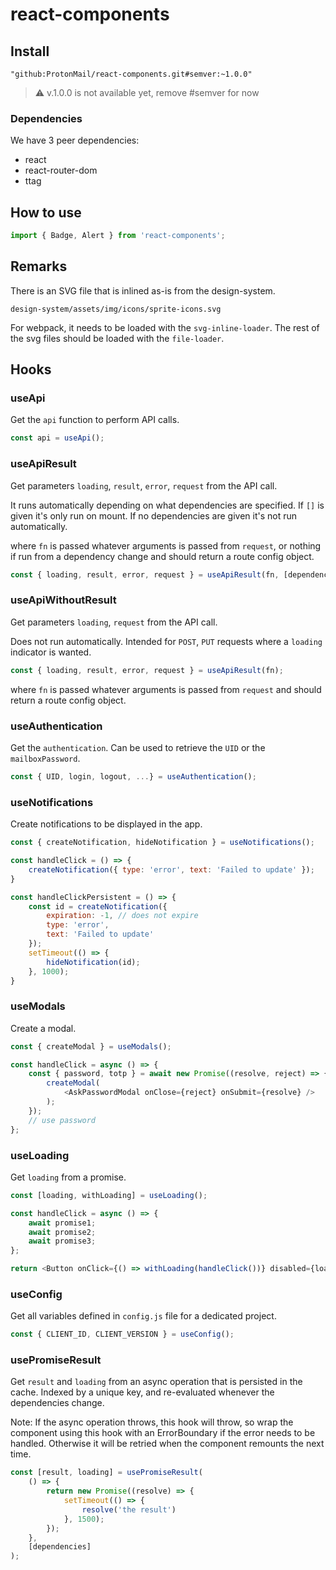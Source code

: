 # react-components

## Install

`"github:ProtonMail/react-components.git#semver:~1.0.0"`

> :warning: v.1.0.0 is not available yet, remove #semver for now

### Dependencies

We have 3 peer dependencies:

- react
- react-router-dom
- ttag

## How to use

```js
import { Badge, Alert } from 'react-components';
```

## Remarks
There is an SVG file that is inlined as-is from the design-system.

`design-system/assets/img/icons/sprite-icons.svg`

For webpack, it needs to be loaded with the `svg-inline-loader`. The rest of the svg files should be loaded with the `file-loader`.

## Hooks

### useApi
Get the `api` function to perform API calls.

``` js
const api = useApi();
```

### useApiResult
Get parameters `loading`, `result`, `error`, `request` from the API call.

It runs automatically depending on what dependencies are specified. If `[]` is given it's only run on mount. If no dependencies are given it's not run automatically.

where `fn` is passed whatever arguments is passed from `request`, or nothing if run from a dependency change and should return a route config object.

``` js
const { loading, result, error, request } = useApiResult(fn, [dependencies]);
```

### useApiWithoutResult
Get parameters `loading`, `request` from the API call.

Does not run automatically. Intended for `POST`, `PUT` requests where a `loading` indicator is wanted.

``` js
const { loading, result, error, request } = useApiResult(fn);
```

where `fn` is passed whatever arguments is passed from `request` and should return a route config object.

### useAuthentication
Get the `authentication`. Can be used to retrieve the `UID` or the `mailboxPassword`.

``` js
const { UID, login, logout, ...} = useAuthentication();
```

### useNotifications
Create notifications to be displayed in the app.

``` js
const { createNotification, hideNotification } = useNotifications();

const handleClick = () => {
    createNotification({ type: 'error', text: 'Failed to update' });
}

const handleClickPersistent = () => {
    const id = createNotification({
        expiration: -1, // does not expire
        type: 'error',
        text: 'Failed to update'
    });
    setTimeout(() => {
        hideNotification(id);
    }, 1000);
}
```

### useModals
Create a modal.

``` js
const { createModal } = useModals();

const handleClick = async () => {
    const { password, totp } = await new Promise((resolve, reject) => {
        createModal(
            <AskPasswordModal onClose={reject} onSubmit={resolve} />
        );
    });
    // use password
};
```

### useLoading
Get `loading` from a promise.

``` js
const [loading, withLoading] = useLoading();

const handleClick = async () => {
    await promise1;
    await promise2;
    await promise3;
};

return <Button onClick={() => withLoading(handleClick())} disabled={loading} />
```

### useConfig

Get all variables defined in `config.js` file for a dedicated project.

``` js
const { CLIENT_ID, CLIENT_VERSION } = useConfig();
```

### usePromiseResult
Get `result` and `loading` from an async operation that is persisted in the cache. Indexed by a unique key, and re-evaluated whenever the dependencies change.

Note: If the async operation throws, this hook will throw, so wrap the component using this hook with an ErrorBoundary if the error needs to be handled. Otherwise it will be retried when the component remounts the next time.

```js
const [result, loading] = usePromiseResult(
    () => {
        return new Promise((resolve) => {
            setTimeout(() => {
                resolve('the result')
            }, 1500);
        });
    },
    [dependencies]
);
```

